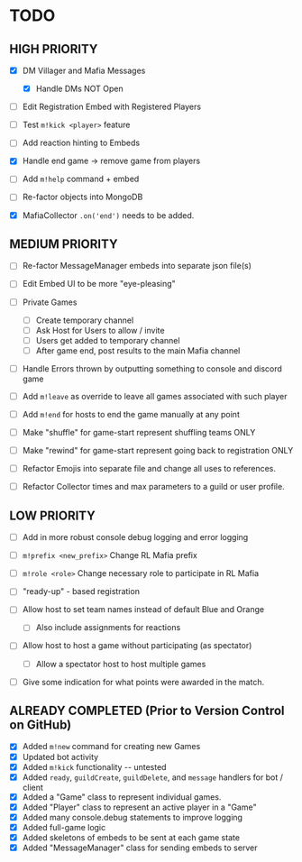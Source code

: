 # TODO


## HIGH PRIORITY

- [X] DM Villager and Mafia Messages
  - [X] Handle DMs NOT Open
- [ ] Edit Registration Embed with Registered Players
- [ ] Test `m!kick <player>` feature
- [ ] Add reaction hinting to Embeds
- [X] Handle end game -> remove game from players
- [ ] Add `m!help` command + embed
- [ ] Re-factor objects into MongoDB
- [X] MafiaCollector `.on('end')` needs to be added.


## MEDIUM PRIORITY

- [ ] Re-factor MessageManager embeds into separate json file(s)
- [ ] Edit Embed UI to be more "eye-pleasing"
- [ ] Private Games
  - [ ] Create temporary channel
  - [ ] Ask Host for Users to allow / invite
  - [ ] Users get added to temporary channel
  - [ ] After game end, post results to the main Mafia channel
- [ ] Handle Errors thrown by outputting something to console and discord game
- [ ] Add `m!leave` as override to leave all games associated with such player
- [ ] Add `m!end` for hosts to end the game manually at any point
- [ ] Make "shuffle" for game-start represent shuffling teams ONLY
- [ ] Make "rewind" for game-start represent going back to registration ONLY
- [ ] Refactor Emojis into separate file and change all uses to references.
- [ ] Refactor Collector times and max parameters to a guild or user profile.


## LOW PRIORITY

- [ ] Add in more robust console debug logging and error logging
- [ ] `m!prefix <new_prefix>` Change RL Mafia prefix
- [ ] `m!role <role>` Change necessary role to participate in RL Mafia
- [ ] "ready-up" - based registration
- [ ] Allow host to set team names instead of default Blue and Orange
  - [ ] Also include assignments for reactions
- [ ] Allow host to host a game without participating (as spectator)
  - [ ] Allow a spectator host to host multiple games
- [ ] Give some indication for what points were awarded in the match.


## ALREADY COMPLETED (Prior to Version Control on GitHub)

- [X] Added `m!new` command for creating new Games
- [X] Updated bot activity
- [X] Added `m!kick` functionality -- untested
- [X] Added `ready`, `guildCreate`, `guildDelete`, and `message` handlers for bot / client
- [X] Added a "Game" class to represent individual games.
- [X] Added "Player" class to represent an active player in a "Game"
- [X] Added many console.debug statements to improve logging
- [X] Added full-game logic
- [X] Added skeletons of embeds to be sent at each game state
- [X] Added "MessageManager" class for sending embeds to server